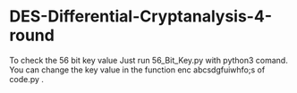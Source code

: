 # DES-Differential-Cryptanalysis-4-round
To check the 56 bit key value Just run 56_Bit_Key.py with python3 comand. You can change the key value in the function enc
abcsdgfuiwhfo;s
of code.py .

